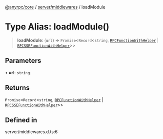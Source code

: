 [@anyrpc/core](../../../modules.md) / [server/middlewares](../index.md) / loadModule

# Type Alias: loadModule()

> **loadModule**: (`url`) => `Promise`\<`Record`\<`string`, [`RPCFunctionWithHelper`](../../type-aliases/RPCFunctionWithHelper.md) \| [`RPCSSEFunctionWithHelper`](../../type-aliases/RPCSSEFunctionWithHelper.md)\>\>

## Parameters

• **url**: `string`

## Returns

`Promise`\<`Record`\<`string`, [`RPCFunctionWithHelper`](../../type-aliases/RPCFunctionWithHelper.md) \| [`RPCSSEFunctionWithHelper`](../../type-aliases/RPCSSEFunctionWithHelper.md)\>\>

## Defined in

server/middlewares.d.ts:6
